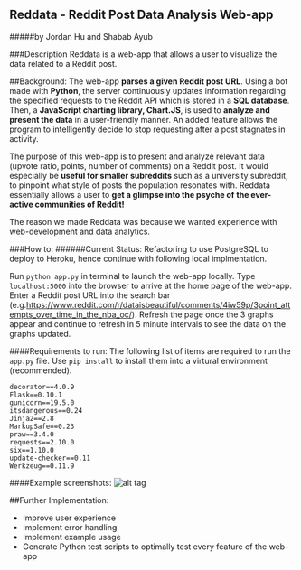 ## Reddata - Reddit Post Data Analysis Web-app
#####by Jordan Hu and Shabab Ayub

###Description
Reddata is a web-app that allows a user to visualize the data related to a Reddit post. 

##Background:
The web-app **parses a given Reddit post URL**. Using a bot made with **Python**, the server continuously updates information regarding the specified requests to the Reddit API which is stored in a **SQL database**. Then, a **JavaScript charting library, Chart.JS**, is used to **analyze and present the data** in a user-friendly manner. An added feature allows the program to intelligently decide to stop requesting after a post stagnates in activity. 

The purpose of this web-app is to present and analyze relevant data (upvote ratio, points, number of comments) on a Reddit post.  It would especially be **useful for smaller subreddits** such as a university subreddit, to pinpoint what style of posts the population resonates with. Reddata essentially allows a user to **get a glimpse into the psyche of the ever-active communities of Reddit!**

The reason we made Reddata was because we wanted experience with web-development and data analytics. 

###How to:
######Current Status: Refactoring to use PostgreSQL to deploy to Heroku, hence continue with following local implmentation.

Run ```python app.py``` in terminal to launch the web-app locally. Type ```localhost:5000``` into the browser to arrive at the home page of the web-app. Enter a Reddit post URL into the search bar (e.g.https://www.reddit.com/r/dataisbeautiful/comments/4iw59p/3point_attempts_over_time_in_the_nba_oc/). Refresh the page once the 3 graphs appear and continue to refresh in 5 minute intervals to see the data on the graphs updated. 

####Requirements to run:
The following list of items are required to run the ```app.py``` file. Use ```pip install``` to install them into a virtural environment (recommended). 

```
decorator==4.0.9
Flask==0.10.1
gunicorn==19.5.0
itsdangerous==0.24
Jinja2==2.8
MarkupSafe==0.23
praw==3.4.0
requests==2.10.0
six==1.10.0
update-checker==0.11
Werkzeug==0.11.9
```
####Example screenshots:
![alt tag](https://raw.githubusercontent.com/Gourdam/reddit-post-data-analysis/pictures/reddata-index.png)

##Further Implementation: 
- Improve user experience
- Implement error handling
- Implement example usage
- Generate Python test scripts to optimally test every feature of the web-app
